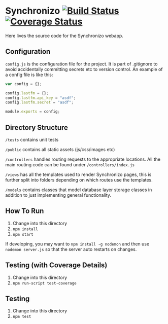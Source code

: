 # Synchronizo [![Build Status](https://api.travis-ci.org/ammaraskar/synchronizo.svg?branch=master)](https://travis-ci.org/ammaraskar/synchronizo) [![Coverage Status](https://coveralls.io/repos/github/ammaraskar/synchronizo/badge.svg?branch=master)](https://coveralls.io/github/ammaraskar/synchronizo?branch=master)

Here lives the source code for the Synchronizo webapp.

## Configuration

`config.js` is the configuration file for the project.  It is part of .gitignore
to avoid accidentally committing secrets etc to version control. An example
of a config file is like this:

```js
var config = {};

config.lastfm = {};
config.lastfm.api_key = "asdf";
config.lastfm.secret = "asdf";

module.exports = config;
```


## Directory Structure

`/tests` contains unit tests

`/public` contains all static assets (js/css/images etc)

`/controllers` handles routing requests to the appropriate locations. All the
main routing code can be found under `/controllers/index.js`

`/views` has all the templates used to render Synchronizo pages, this is further
split into folders depending on which routes use the templates.

`/models` contains classes that model database layer storage classes in
addition to just implementing general functionality.

## How To Run

1. Change into this directory
2. `npm install`
3. `npm start`

If developing, you may want to `npm install -g nodemon` and then use
`nodemon server.js` so that the server auto restarts on changes.

## Testing (with Coverage Details)

1. Change into this directory
2. `npm run-script test-coverage`

## Testing

1. Change into this directory
2. `npm test`
